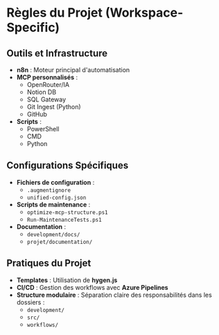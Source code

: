 # Règles du Projet (Workspace-Specific)

## Outils et Infrastructure

- **n8n** : Moteur principal d'automatisation
- **MCP personnalisés** :
  - OpenRouter/IA
  - Notion DB
  - SQL Gateway
  - Git Ingest (Python)
  - GitHub
- **Scripts** :
  - PowerShell
  - CMD
  - Python

## Configurations Spécifiques

- **Fichiers de configuration** :
  - `.augmentignore`
  - `unified-config.json`
- **Scripts de maintenance** :
  - `optimize-mcp-structure.ps1`
  - `Run-MaintenanceTests.ps1`
- **Documentation** :
  - `development/docs/`
  - `projet/documentation/`

## Pratiques du Projet

- **Templates** : Utilisation de **hygen.js**
- **CI/CD** : Gestion des workflows avec **Azure Pipelines**
- **Structure modulaire** : Séparation claire des responsabilités dans les dossiers :
  - `development/`
  - `src/`
  - `workflows/`
